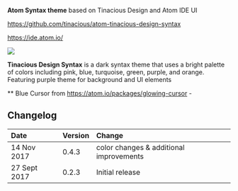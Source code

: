 **Atom Syntax theme** based on Tinacious Design and Atom IDE UI

https://github.com/tinacious/atom-tinacious-design-syntax

https://ide.atom.io/

![](https://raw.githubusercontent.com/skaraman/atom-tinacious-design-syntax/master/images/purple.png)

**Tinacious Design Syntax** is a dark syntax theme that uses a bright palette of colors including pink, blue, turquoise, green, purple, and orange. Featuring purple theme for background and UI elements

** Blue Cursor from https://atom.io/packages/glowing-cursor -

## Changelog

| Date         | Version | Change          |
|:-------------|:--------|:----------------|
| 14 Nov  2017 | 0.4.3   | color changes & additional improvements |
| 27 Sept 2017 | 0.2.3   | Initial release |
